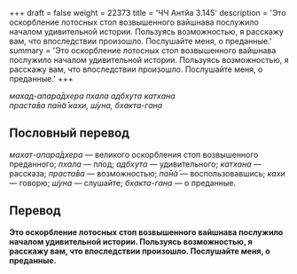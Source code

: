 +++
draft = false
weight = 22373
title = 'ЧЧ Антйа 3.145'
description = 'Это оскорбление лотосных стоп возвышенного вайшнава послужило началом удивительной истории. Пользуясь возможностью, я расскажу вам, что впоследствии произошло. Послушайте меня, о преданные.'
summary = 'Это оскорбление лотосных стоп возвышенного вайшнава послужило началом удивительной истории. Пользуясь возможностью, я расскажу вам, что впоследствии произошло. Послушайте меня, о преданные.'
+++

_махад-апара̄дхера пхала адбхута катхана  
праста̄ва па̄н̃а̄ кахи, ш́уна, бхакта-ган̣а_

## Пословный перевод

_махат_\-_апара̄дхера_ — великого оскорбления стоп возвышенного преданного; _пхала_ — плод; _адбхута_ — удивительного; _катхана_ — рассказа; _праста̄ва_ — возможностью; _па̄н̃а̄_ — воспользовавшись; _кахи_ — говорю; _ш́уна_ — слушайте; _бхакта_\-_ган̣а_ — о преданные.

## Перевод

**Это оскорбление лотосных стоп возвышенного вайшнава послужило началом удивительной истории. Пользуясь возможностью, я расскажу вам, что впоследствии произошло. Послушайте меня, о преданные.**
